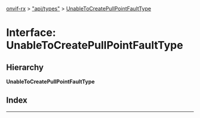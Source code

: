 [onvif-rx](../README.md) > ["api/types"](../modules/_api_types_.md) > [UnableToCreatePullPointFaultType](../interfaces/_api_types_.unabletocreatepullpointfaulttype.md)

# Interface: UnableToCreatePullPointFaultType

## Hierarchy

**UnableToCreatePullPointFaultType**

## Index

---

